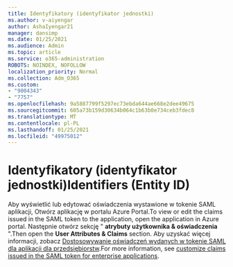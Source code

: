 ```yaml
---
title: Identyfikatory (identyfikator jednostki)
ms.author: v-aiyengar
author: AshaIyengar21
manager: dansimp
ms.date: 01/25/2021
ms.audience: Admin
ms.topic: article
ms.service: o365-administration
ROBOTS: NOINDEX, NOFOLLOW
localization_priority: Normal
ms.collection: Adm_O365
ms.custom:
- "9004343"
- "7757"
ms.openlocfilehash: 9a5887799f5297ec73ebda644ae668e2dee49675
ms.sourcegitcommit: 605a73b159d30634b064c1b63b0e734ceb3fdec8
ms.translationtype: MT
ms.contentlocale: pl-PL
ms.lasthandoff: 01/25/2021
ms.locfileid: "49975012"
---
```

# <a name="identifiers-entity-id"></a><span data-ttu-id="403c7-102">Identyfikatory (identyfikator jednostki)</span><span class="sxs-lookup"><span data-stu-id="403c7-102">Identifiers (Entity ID)</span></span>

<span data-ttu-id="403c7-103">Aby wyświetlić lub edytować oświadczenia wystawione w tokenie SAML aplikacji, Otwórz aplikację w portalu Azure Portal.</span><span class="sxs-lookup"><span data-stu-id="403c7-103">To view or edit the claims issued in the SAML token to the application, open the application in Azure portal.</span></span> <span data-ttu-id="403c7-104">Następnie otwórz sekcję " **atrybuty użytkownika & oświadczenia** ".</span><span class="sxs-lookup"><span data-stu-id="403c7-104">Then open the **User Attributes & Claims** section.</span></span> <span data-ttu-id="403c7-105">Aby uzyskać więcej informacji, zobacz [Dostosowywanie oświadczeń wydanych w tokenie SAML dla aplikacji dla przedsiębiorstw](https://docs.microsoft.com/azure/active-directory/develop/active-directory-saml-claims-customization#editing-nameid).</span><span class="sxs-lookup"><span data-stu-id="403c7-105">For more information, see [customize claims issued in the SAML token for enterprise applications](https://docs.microsoft.com/azure/active-directory/develop/active-directory-saml-claims-customization#editing-nameid).</span></span>